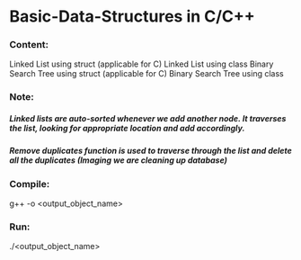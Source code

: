 # Basic-Data-Structures in C/C++

### Content:
Linked List using struct (applicable for C)
Linked List using class
Binary Search Tree using struct (applicable for C)
Binary Search Tree using class 

### Note:
##### Linked lists are auto-sorted whenever we add another node. It traverses the list, looking for appropriate location and add accordingly. 
##### Remove duplicates function is used to traverse through the list and delete all the duplicates (Imaging we are cleaning up database)

### Compile:
g++ <filename> -o <output_object_name>

### Run:
./<output_object_name>
